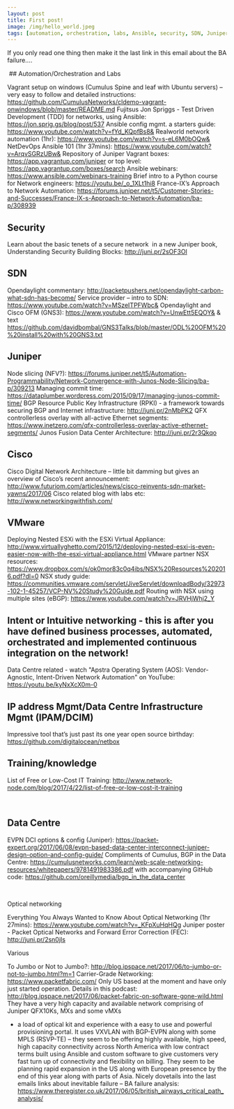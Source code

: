 ```yaml
---
layout: post
title: First post!
image: /img/hello_world.jpeg
tags: [automation, orchestration, labs, Ansible, security, SDN, Juniper, Cisco, EVE-NG, VMware, nsx]
---
```


If you only read one thing then make it the last link in this email about the BA failure….


 ## Automation/Orchestration and Labs

Vagrant setup on windows (Cumulus Spine and leaf with Ubuntu servers) –
very easy to follow and detailed instructions: https://github.com/CumulusNetworks/cldemo-vagrant-onwindows/blob/master/README.md
Fujitsus Jon Spriggs - Test Driven Development (TDD) for networks, using
Ansible: https://jon.sprig.gs/blog/post/537
Ansible config mgmt. a starters guide: https://www.youtube.com/watch?v=fYd_KQpfBs8&
Realworld network automation (1hr): https://www.youtube.com/watch?v=s-eL6M0bOQw&
NetDevOps Ansible 101 (1hr 37mins): https://www.youtube.com/watch?v=ArqvSGRzUBw&
Repository of Juniper Vagrant boxes:
https://app.vagrantup.com/juniper
or top level: https://app.vagrantup.com/boxes/search
Ansible webinars: https://www.ansible.com/webinars-training
Brief intro to a Python course for Network engineers: https://youtu.be/_o_1XLt1hi8
France-IX’s Approach to Network Automation: https://forums.juniper.net/t5/Customer-Stories-and-Successes/France-IX-s-Approach-to-Network-Automation/ba-p/308939


## Security

Learn about the basic tenets of a secure network  in a new Juniper
book, Understanding Security Building Blocks: http://juni.pr/2sOF3Ol


## SDN

Opendaylight commentary: http://packetpushers.net/opendaylight-carbon-what-sdn-has-become/
Service provider – intro to SDN: https://www.youtube.com/watch?v=MSzeITPFWbc&
Opendaylight and Cisco OFM (GNS3): https://www.youtube.com/watch?v=UnwEtt5EQOY& & text https://github.com/davidbombal/GNS3Talks/blob/master/ODL%20OFM%20%20install%20with%20GNS3.txt


## Juniper

Node slicing (NFV?): https://forums.juniper.net/t5/Automation-Programmability/Network-Convergence-with-Junos-Node-Slicing/ba-p/309213
Managing commit time: https://dataplumber.wordpress.com/2015/09/17/managing-junos-commit-time/
BGP Resource Public Key Infrastructure (RPKI) - a framework towards
securing BGP and Internet infrastructure: http://juni.pr/2nMbPK2 
QFX controllerless overlay with all-active Ethernet segments: https://www.inetzero.com/qfx-controllerless-overlay-active-ethernet-segments/
Junos Fusion Data Center Architecture: http://juni.pr/2r3Qkqo


## Cisco

Cisco Digital Network Architecture – little bit damming but gives an
overview of Cisco’s recent announcement: http://www.futuriom.com/articles/news/cisco-reinvents-sdn-market-yawns/2017/06
Cisco related blog with labs etc: http://www.networkingwithfish.com/


## VMware

Deploying Nested ESXi with the ESXi Virtual Appliance: http://www.virtuallyghetto.com/2015/12/deploying-nested-esxi-is-even-easier-now-with-the-esxi-virtual-appliance.html
VMware partner NSX resources:
https://www.dropbox.com/s/ok0mor83c0q4ibs/NSX%20Resources%202016.pdf?dl=0
NSX study guide: https://communities.vmware.com/servlet/JiveServlet/downloadBody/32973-102-1-45257/VCP-NV%20Study%20Guide.pdf
Routing with NSX using multiple
sites (eBGP): https://www.youtube.com/watch?v=JRVHjWhj2_Y


## Intent or Intuitive networking - this is after you have defined business processes, automated, orchestrated and implemented continuous integration on the network!

Data Centre related - watch "Apstra Operating System (AOS):
Vendor-Agnostic, Intent-Driven Network Automation" on YouTube: https://youtu.be/kyNxXcX0m-0


## IP address Mgmt/Data Centre Infrastructure Mgmt (IPAM/DCIM)

Impressive tool that’s just past its one year open source birthday: https://github.com/digitalocean/netbox


## Training/knowledge

List of Free or Low-Cost IT Training: http://www.network-node.com/blog/2017/4/22/list-of-free-or-low-cost-it-training








 


## Data Centre


EVPN DCI options & config (Juniper): https://packet-expert.org/2017/06/08/evpn-based-data-center-interconnect-juniper-design-option-and-config-guide/
Compliments of Cumulus, BGP in the Data Centre: https://cumulusnetworks.com/learn/web-scale-networking-resources/whitepapers/9781491983386.pdf
with accompanying GitHub code: https://github.com/oreillymedia/bgp_in_the_data_center




 


Optical networking


Everything You Always Wanted to
Know About Optical Networking (1hr 27mins): https://www.youtube.com/watch?v=_KFpXuHqHQg
Juniper poster - Packet Optical Networks and Forward Error Correction
(FEC): http://juni.pr/2sn0jIs  
 






Various


To Jumbo or Not to Jumbo?: http://blog.ipspace.net/2017/06/to-jumbo-or-not-to-jumbo.html?m=1
Carrier-Grade
Networking: https://www.packetfabric.com/
Only US based at the moment and have only just
started operation. Details in this podcast: http://blog.ipspace.net/2017/06/packet-fabric-on-software-gone-wild.html
They have a very high
capacity and available network comprising of Juniper QFX10Ks, MXs and some vMXs
+ a load of optical kit and experience with a easy to use and powerful
provisioning portal. It uses VXVLAN with BGP-EVPN along with some MPLS
(RSVP-TE) – they seem to be offering highly available, high speed, high
capacity connectivity across North America with low contract terms built using
Ansible and custom software to give customers very fast turn up of connectivity
and flexibility on billing. They seem to be planning rapid expansion in the US
along with European presence by the end of this year along with parts of Asia.
Nicely dovetails into the last emails links about inevitable failure –
BA failure analysis: https://www.theregister.co.uk/2017/06/05/british_airways_critical_path_analysis/







